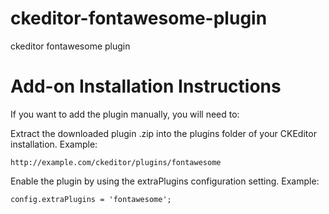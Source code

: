 # ckeditor-fontawesome-plugin
ckeditor fontawesome plugin

# Add-on Installation Instructions
If you want to add the plugin manually, you will need to:

Extract the downloaded plugin .zip into the plugins folder of your CKEditor installation. Example:

`http://example.com/ckeditor/plugins/fontawesome`

Enable the plugin by using the extraPlugins configuration setting. Example:

`config.extraPlugins = 'fontawesome';`
